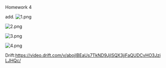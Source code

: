 Homework 4 
 
add.
![1.png](..%2F..%2F..%2F..%2F..%2F..%2FPictures%2FScreenshots%2F1.png)

![2.png](..%2F..%2F..%2F..%2F..%2F..%2FPictures%2FScreenshots%2F2.png)


![3.png](..%2F..%2F..%2F..%2F..%2F..%2FPictures%2FScreenshots%2F3.png)

![4.png](..%2F..%2F..%2F..%2F..%2F..%2FPictures%2FScreenshots%2F4.png)




Drift:https://video.drift.com/v/abojIBEaUs7TkND9JjlSQX3jiFaQUDCvHO3JziLJHQc/


